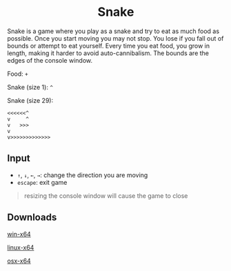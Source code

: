 <h1 align="center">
	Snake
</h1>


Snake is a game where you play as a snake and try to eat as much food as possible. Once you start moving you may not stop. You lose if you fall out of bounds or attempt to eat yourself. Every time you eat food, you grow in length, making it harder to avoid auto-cannibalism. The bounds are the edges of the console window.

Food: `+`

Snake (size 1): `^`

Snake (size 29):
```
<<<<<<^
v     ^
v   >>>
v
v>>>>>>>>>>>>>
```

## Input

- `↑`, `↓`, `←`, `→`: change the direction you are moving
- `escape`: exit game

> resizing the console window will cause the game to close

## Downloads

[win-x64](https://github.com/dotnet/dotnet-console-games/raw/binaries/win-x64/Snake.exe)

[linux-x64](https://github.com/dotnet/dotnet-console-games/raw/binaries/linux-x64/Snake)

[osx-x64](https://github.com/dotnet/dotnet-console-games/raw/binaries/osx-x64/Snake)
